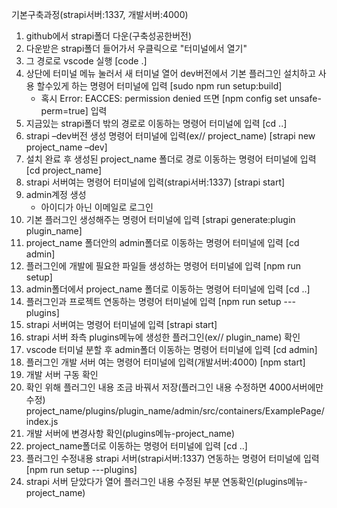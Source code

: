 기본구축과정(strapi서버:1337, 개발서버:4000)

1. github에서 strapi폴더 다운(구축성공한버전)
2. 다운받은 strapi폴더 들어가서 우클릭으로 "터미널에서 열기"
3. 그 경로로 vscode 실행
   [code .]
4. 상단에 터미널 메뉴 눌러서 새 터미널 열어
   dev버전에서 기본 플러그인 설치하고 사용 할수있게 하는 명령어 터미널에 입력
   [sudo npm run setup:build]
   - 혹시 Error: EACCES: permission denied 뜨면 [npm config set unsafe-perm=true] 입력
5. 지금있는 strapi폴더 밖의 경로로 이동하는 명령어 터미널에 입력
   [cd ..]
6. strapi –dev버전 생성 명령어 터미널에 입력(ex// project_name)
   [strapi new project_name –dev]
7. 설치 완료 후 생성된 project_name 폴더로 경로 이동하는 명령어 터미널에 입력
   [cd project_name]
8. strapi 서버여는 명령어 터미널에 입력(strapi서버:1337)
   [strapi start]
9. admin계정 생성
   - 아이디가 아닌 이메일로 로그인
10. 기본 플러그인 생성해주는 명령어 터미널에 입력
    [strapi generate:plugin plugin_name]
11. project_name 폴더안의 admin폴더로 이동하는 명령어 터미널에 입력
    [cd admin]
12. 플러그인에 개발에 필요한 파일들 생성하는 명령어 터미널에 입력
    [npm run setup]
13. admin폴더에서 project_name 폴더로 이동하는 명령어 터미널에 입력
    [cd ..]
14. 플러그인과 프로젝트 연동하는 명령어 터미널에 입력
    [npm run setup ---plugins]
15. strapi 서버여는 명령어 터미널에 입력
    [strapi start]
16. strapi 서버 좌측 plugins메뉴에 생성한 플러그인(ex// plugin_name) 확인
17. vscode 터미널 분할 후 admin폴더 이동하는 명령어 터미널에 입력
    [cd admin]
18. 플러그인 개발 서버 여는 명령어 터미널에 입력(개발서버:4000)
    [npm start]
19. 개발 서버 구동 확인
20. 확인 위해 플러그인 내용 조금 바꿔서 저장(플러그인 내용 수정하면 4000서버에만 수정)
    project_name/plugins/plugin_name/admin/src/containers/ExamplePage/index.js
21. 개발 서버에 변경사항 확인(plugins메뉴-project_name)
22. project_name폴더로 이동하는 명령어 터미널에 입력
    [cd ..]
23. 플러그인 수정내용 strapi 서버(strapi서버:1337) 연동하는 명령어 터미널에 입력
    [npm run setup ---plugins]
24. strapi 서버 닫았다가 열어 플러그인 내용 수정된 부분 연동확인(plugins메뉴-project_name)
